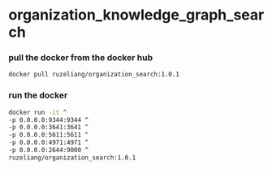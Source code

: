 # organization_knowledge_graph_search

### pull the docker from the docker hub

```bash
docker pull ruzeliang/organization_search:1.0.1
```

### run the docker

```bash
docker run -it ^
-p 0.0.0.0:9344:9344 ^
-p 0.0.0.0:3641:3641 ^
-p 0.0.0.0:5611:5611 ^
-p 0.0.0.0:4971:4971 ^
-p 0.0.0.0:2644:9000 ^
ruzeliang/organization_search:1.0.1
```
